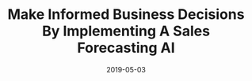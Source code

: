---
title:  "Make Informed Business Decisions By Implementing A Sales Forecasting AI"
header:
  teaser: "/assets/images/pages/about.jpg"
categories: 
  - Sales
  - Customers
  - Support
tags:
  - artificial-intelligence
  - chatbot
  - sales-forecasting
date: "2019-05-03"
sitemap: true
---    